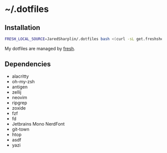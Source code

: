 # ~/.dotfiles

## Installation

``` sh
FRESH_LOCAL_SOURCE=JaredSharplin/.dotfiles bash <(curl -sL get.freshshell.com)
```

My dotfiles are managed by [fresh].

[fresh]: http://freshshell.com

## Dependencies

- alacritty
- oh-my-zsh
- antigen
- zellij
- neovim
- ripgrep
- zoxide
- fzf
- fd
- Jetbrains Mono NerdFont
- git-town
- htop
- asdf
- yazi
